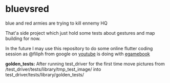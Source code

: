 # bluevsred
blue and red armies are trying to kill ennemy HQ

That'a side project which just hold some tests about gestures and map building for now.

In the future I may use this repository to do some online flutter coding session as @filiph from google on [youtube](https://www.youtube.com/user/filiphracek) is doing with [egamebook](https://egamebook.com/)

**golden_tests:**
After running test_driver for the first time move pictures from /test_driver/tests/library/tmp_test_image/ into test_driver/tests/library/golden_tests/